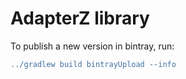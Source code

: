 # AdapterZ library

To publish a new version in bintray, run: 

```gradle
../gradlew build bintrayUpload --info
```